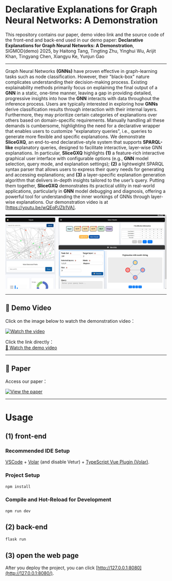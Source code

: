 # Declarative Explanations for Graph Neural Networks: A Demonstration

This repository contains our paper, demo video link and the source code of the front-end and back-end used in our demo paper: 
**Declarative Explanations for Graph Neural Networks: A Demonstration**, SIGMOD(demo) 2025, by Haitong Tang, Tingting Zhu, Yinghui Wu, Arijit Khan, Tingyang Chen, Xiangyu Ke, Yunjun Gao

---

Graph Neural Networks **(GNNs)** have proven effective in graph-learning tasks such as node classification. However, their "black-box" nature complicates understanding their decision-making process. Existing explainability methods primarily focus on explaining the final output of a **GNN** in a static, one-time manner, leaving a gap in providing detailed, progressive insights into how the **GNN** interacts with data throughout the inference process. Users are typically interested in exploring how **GNNs** derive classification results through interaction with their internal layers. Furthermore, they may prioritize certain categories of explanations over others based on domain-specific requirements. Manually handling all these demands is cumbersome, highlighting the need for a declarative wrapper that enables users to customize "explanatory queries", i.e., queries to generate more flexible and specific explanations.
We demonstrate **SliceGXQ**, an end-to-end declarative-style system that supports **SPARQL-like** explanatory queries, designed to facilitate interactive, layer-wise GNN explanations. In particular, **SliceGXQ** highlights **(1)** a feature-rich interactive graphical user interface with configurable options (e.g., **GNN** model selection, query mode, and explanation settings); **(2)** a lightweight SPARQL syntax parser that allows users to express their query needs for generating and accessing explanations; and **(3)** a layer-specific explanation generation algorithm that delivers in-depth insights tailored to the user’s query. Putting them together, **SliceGXQ** demonstrates its practical utility in real-world applications, particularly in **GNN** model debugging and diagnosis, offering a powerful tool for understanding the inner workings of GNNs through layer-wise explanations. Our demonstration video is at [https://youtu.be/wQEqPJZb1VA].

![screenshot](screenshot.png)


---

## 🎥 **Demo Video**

Click on the image below to watch the demonstration video：

[![Watch the video](https://img.youtube.com/vi/gJA2nb_ue6A/0.jpg)](https://youtu.be/wQEqPJZb1VA)

Click the link directly：  
[🔗 Watch the demo video ](https://youtu.be/wQEqPJZb1VA)

---

## 📄 **Paper**

Access our paper：

[![View the paper](https://img.shields.io/badge/-View%20Paper-blue?style=for-the-badge)](https://github.com/Hai0709/SliceGXQ/raw/main/SliceGXQ.pdf)

---



# Usage

## (1)  front-end

### Recommended IDE Setup

[VSCode](https://code.visualstudio.com/) + [Volar](https://marketplace.visualstudio.com/items?itemName=Vue.volar) (and disable Vetur) + [TypeScript Vue Plugin (Volar)](https://marketplace.visualstudio.com/items?itemName=Vue.vscode-typescript-vue-plugin).

### Project Setup

```sh
npm install
```

### Compile and Hot-Reload for Development

```sh
npm run dev
```

## (2) back-end

```sh
flask run
```

## (3) open the web page

After you deploy the project, you can click [http://127.0.0.1:8080](http://127.0.0.1:8080/).
